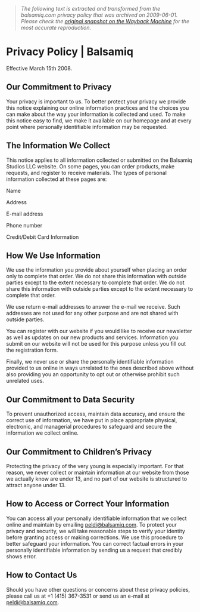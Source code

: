 > *The following text is extracted and transformed from the balsamiq.com privacy policy that was archived on 2009-06-01. Please check the [original snapshot on the Wayback Machine](https://web.archive.org/web/20090601152700id_/http%3A//www.balsamiq.com/privacy) for the most accurate reproduction.*

# Privacy Policy | Balsamiq

Effective March 15th 2008. 

## Our Commitment to Privacy

Your privacy is important to us. To better protect your privacy we provide this notice explaining our online information practices and the choices you can make about the way your information is collected and used. To make this notice easy to find, we make it available on our homepage and at every point where personally identifiable information may be requested.

## The Information We Collect

This notice applies to all information collected or submitted on the Balsamiq Studios LLC website. On some pages, you can order products, make requests, and register to receive materials. The types of personal information collected at these pages are:

Name

Address 

E-mail address

Phone number 

Credit/Debit Card Information 

## How We Use Information

We use the information you provide about yourself when placing an order only to complete that order. We do not share this information with outside parties except to the extent necessary to complete that order. We do not share this information with outside parties except to the extent necessary to complete that order.

We use return e-mail addresses to answer the e-mail we receive. Such addresses are not used for any other purpose and are not shared with outside parties.

You can register with our website if you would like to receive our newsletter as well as updates on our new products and services. Information you submit on our website will not be used for this purpose unless you fill out the registration form. 

Finally, we never use or share the personally identifiable information provided to us online in ways unrelated to the ones described above without also providing you an opportunity to opt out or otherwise prohibit such unrelated uses.

## Our Commitment to Data Security

To prevent unauthorized access, maintain data accuracy, and ensure the correct use of information, we have put in place appropriate physical, electronic, and managerial procedures to safeguard and secure the information we collect online.

## Our Commitment to Children’s Privacy

Protecting the privacy of the very young is especially important. For that reason, we never collect or maintain information at our website from those we actually know are under 13, and no part of our website is structured to attract anyone under 13.

## How to Access or Correct Your Information

You can access all your personally identifiable information that we collect online and maintain by emailing [peldi@balsamiq.com](mailto:peldi@balsamiq.com). To protect your privacy and security, we will take reasonable steps to verify your identity before granting access or making corrections. We use this procedure to better safeguard your information. You can correct factual errors in your personally identifiable information by sending us a request that credibly shows error.

## How to Contact Us

Should you have other questions or concerns about these privacy policies, please call us at +1 (415) 367-3531 or send us an e-mail at [peldi@balsamiq.com](mailto:peldi@balsamiq.com). 
